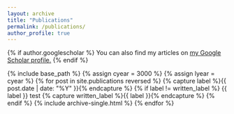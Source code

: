 ```yaml
---
layout: archive
title: "Publications"
permalink: /publications/
author_profile: true
---
```


{% if author.googlescholar %}
  You can also find my articles on <u><a href="{{author.googlescholar}}">my Google Scholar profile</a>.</u>
{% endif %}

{% include base_path %}
{% assign cyear = 3000 %}
{% assign lyear = cyear %}
{% for post in site.publications reversed %}
  {% capture label %}{{ post.date | date: "%Y" }}{% endcapture %}
  {% if label != written_label %}
     {{ label }}
	 test
     {% capture written_label %}{{ label }}{% endcapture %}
  {% endif %}
  {% include archive-single.html %}
{% endfor %}


